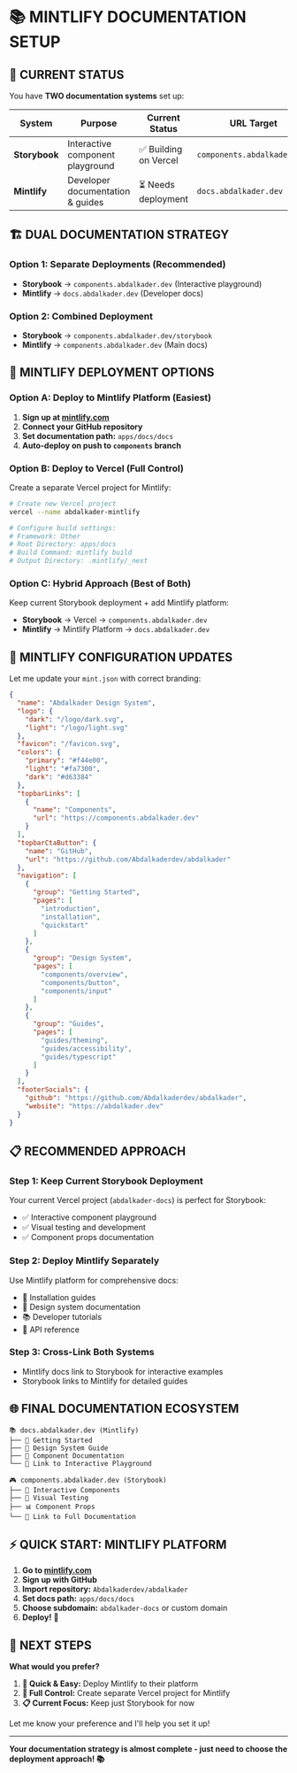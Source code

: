 # 📚 MINTLIFY DOCUMENTATION SETUP

## 🎯 **CURRENT STATUS**

You have **TWO documentation systems** set up:

| System | Purpose | Current Status | URL Target |
|--------|---------|----------------|------------|
| **Storybook** | Interactive component playground | ✅ Building on Vercel | `components.abdalkader.dev` |
| **Mintlify** | Developer documentation & guides | ⏳ Needs deployment | `docs.abdalkader.dev` |

## 🏗️ **DUAL DOCUMENTATION STRATEGY**

### **Option 1: Separate Deployments (Recommended)**
- **Storybook** → `components.abdalkader.dev` (Interactive playground)
- **Mintlify** → `docs.abdalkader.dev` (Developer docs)

### **Option 2: Combined Deployment**
- **Storybook** → `components.abdalkader.dev/storybook`
- **Mintlify** → `components.abdalkader.dev` (Main docs)

## 🚀 **MINTLIFY DEPLOYMENT OPTIONS**

### **Option A: Deploy to Mintlify Platform (Easiest)**

1. **Sign up at [mintlify.com](https://mintlify.com)**
2. **Connect your GitHub repository**
3. **Set documentation path:** `apps/docs/docs`
4. **Auto-deploy on push to `components` branch**

### **Option B: Deploy to Vercel (Full Control)**

Create a separate Vercel project for Mintlify:

```bash
# Create new Vercel project
vercel --name abdalkader-mintlify

# Configure build settings:
# Framework: Other
# Root Directory: apps/docs
# Build Command: mintlify build
# Output Directory: .mintlify/_next
```

### **Option C: Hybrid Approach (Best of Both)**

Keep current Storybook deployment + add Mintlify platform:
- **Storybook** → Vercel → `components.abdalkader.dev`
- **Mintlify** → Mintlify Platform → `docs.abdalkader.dev`

## 🔧 **MINTLIFY CONFIGURATION UPDATES**

Let me update your `mint.json` with correct branding:

```json
{
  "name": "Abdalkader Design System",
  "logo": {
    "dark": "/logo/dark.svg",
    "light": "/logo/light.svg"
  },
  "favicon": "/favicon.svg",
  "colors": {
    "primary": "#f44e00",
    "light": "#fa7300",
    "dark": "#d63384"
  },
  "topbarLinks": [
    {
      "name": "Components",
      "url": "https://components.abdalkader.dev"
    }
  ],
  "topbarCtaButton": {
    "name": "GitHub",
    "url": "https://github.com/Abdalkaderdev/abdalkader"
  },
  "navigation": [
    {
      "group": "Getting Started",
      "pages": [
        "introduction",
        "installation", 
        "quickstart"
      ]
    },
    {
      "group": "Design System",
      "pages": [
        "components/overview",
        "components/button",
        "components/input"
      ]
    },
    {
      "group": "Guides",
      "pages": [
        "guides/theming",
        "guides/accessibility",
        "guides/typescript"
      ]
    }
  ],
  "footerSocials": {
    "github": "https://github.com/Abdalkaderdev/abdalkader",
    "website": "https://abdalkader.dev"
  }
}
```

## 📋 **RECOMMENDED APPROACH**

### **Step 1: Keep Current Storybook Deployment**
Your current Vercel project (`abdalkader-docs`) is perfect for Storybook:
- ✅ Interactive component playground
- ✅ Visual testing and development
- ✅ Component props documentation

### **Step 2: Deploy Mintlify Separately**
Use Mintlify platform for comprehensive docs:
- 📖 Installation guides
- 🎨 Design system documentation  
- 📚 Developer tutorials
- 🔧 API reference

### **Step 3: Cross-Link Both Systems**
- Mintlify docs link to Storybook for interactive examples
- Storybook links to Mintlify for detailed guides

## 🌐 **FINAL DOCUMENTATION ECOSYSTEM**

```
📚 docs.abdalkader.dev (Mintlify)
├── 🚀 Getting Started
├── 🎨 Design System Guide
├── 📖 Component Documentation
└── 🔗 Link to Interactive Playground

🎮 components.abdalkader.dev (Storybook)  
├── 🎯 Interactive Components
├── 🧪 Visual Testing
├── 📊 Component Props
└── 🔗 Link to Full Documentation
```

## ⚡ **QUICK START: MINTLIFY PLATFORM**

1. **Go to [mintlify.com](https://mintlify.com)**
2. **Sign up with GitHub**
3. **Import repository:** `Abdalkaderdev/abdalkader`
4. **Set docs path:** `apps/docs/docs`
5. **Choose subdomain:** `abdalkader-docs` or custom domain
6. **Deploy!** 🚀

## 🎯 **NEXT STEPS**

**What would you prefer?**

1. **🚀 Quick & Easy:** Deploy Mintlify to their platform
2. **🔧 Full Control:** Create separate Vercel project for Mintlify  
3. **📋 Current Focus:** Keep just Storybook for now

Let me know your preference and I'll help you set it up! 

---

**Your documentation strategy is almost complete - just need to choose the deployment approach! 📚**